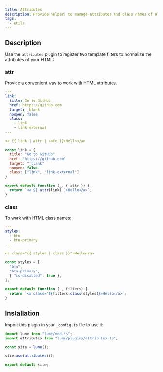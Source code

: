 ```yaml
---
title: Attributes
description: Provide helpers to manage attributes and class names of HTML elements
tags:
  - utils
---
```


## Description

Use the `attributes` plugin to register two template filters to normalize the
attributes of your HTML:

### attr

Provide a convenient way to work with HTML attributes.

<lume-code>

```yml { title=".njk" }
---
link:
  title: Go to GitHub
  href: https://github.com
  target: _blank
  noopen: false
  class:
    - link
    - link-external
---

<a {{ link | attr | safe }}>Hello</a>
```

```js { title=".tmpl.js" }
const link = {
  title: "Go to GitHub"
  href: "https://github.com"
  target: "_blank"
  noopen: false
  class: ["link", "link-external"]
}

export default function (_, { attr }) {
  return `<a ${ attr(link) }>Hello</a>`;
}
```

</lume-code>

### class

To work with HTML class names:

<lume-code>

```yml { title=".njk" }
---
styles:
  - btn
  - btn-primary
---

<a class="{{ styles | class }}">Hello</a>
```

```js { title=".tmpl.js" }
const styles = [
  "btn",
  "btn-primary",
  { "is-disabled": true },
];

export default function (_, filters) {
  return `<a class="${filters.class(styles)}>Hello</a>`;
}
```

</lume-code>

## Installation

Import this plugin in your `_config.ts` file to use it:

```js
import lume from "lume/mod.ts";
import attributes from "lume/plugins/attributes.ts";

const site = lume();

site.use(attributes());

export default site;
```
